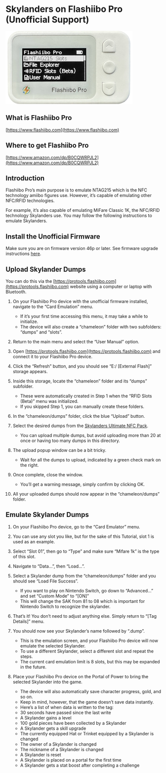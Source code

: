 #  Skylanders on Flashiibo Pro (Unofficial Support)

![Flashiibo Pro](images/Flashiibo_Pro.jpg)

## What is Flashiibo Pro

[https://www.flashiibo.com](https://www.flashiibo.com)

## Where to get Flashiibo Pro

[https://www.amazon.com/dp/B0CQWRPJL2](https://www.amazon.com/dp/B0CQWRPJL2)

## Introduction

Flashiibo Pro’s main purpose is to emulate NTAG215 which is the NFC technology amiibo figures use. However, it’s capable of emulating other NFC/RFID technologies.

For example, it’s also capable of emulating MiFare Classic 1K, the NFC/RFID technology Skylanders use. You may follow the following instructions to emulate Skylanders.

## Install the Unofficial Firmware

Make sure you are on firmware version 46p or later. See firmware upgrade instructions [here](https://www.flashiibo.com/manual/pro/firmware).

## Upload Skylander Dumps

You can do this via the [https://protools.flashiibo.com](https://protools.flashiibo.com) website using a computer or laptop with Bluetooth.

01. On your Flashiibo Pro device with the unofficial firmware installed, navigate to the “Card Emulation” menu.
    
    - If it’s your first time accessing this menu, it may take a while to initialize.
    - The device will also create a “chameleon” folder with two subfolders: “dumps” and “slots”.
02. Return to the main menu and select the “User Manual” option.
03. Open [https://protools.flashiibo.com](https://protools.flashiibo.com) and connect it to your Flashiibo Pro device.
04. Click the “Refresh” button, and you should see “E:/ \[External Flash]” storage appears.
05. Inside this storage, locate the “chameleon” folder and its “dumps” subfolder.
    
    - These were automatically created in Step 1 when the “RFID Slots (Beta)” menu was initialized.
    - If you skipped Step 1, you can manually create these folders.
06. In the “chameleon/dumps” folder, click the blue “Upload” button.
07. Select the desired dumps from the [Skylanders Ultimate NFC Pack](https://skylandersnfc.github.io/Skylanders-Ultimate-NFC-Pack/).
    
    - You can upload multiple dumps, but avoid uploading more than 20 at once or having too many dumps in this directory.
08. The upload popup window can be a bit tricky.
    
    - Wait for all the dumps to upload, indicated by a green check mark on the right.
09. Once complete, close the window.
    
    - You’ll get a warning message, simply confirm by clicking OK.
10. All your uploaded dumps should now appear in the “chameleon/dumps” folder.

## Emulate Skylander Dumps

1. On your Flashiibo Pro device, go to the “Card Emulator” menu.
2. You can use any slot you like, but for the sake of this Tutorial, slot 1 is used as an example.
3. Select “Slot 01”, then go to “Type” and make sure “Mifare 1k” is the type of this slot.
4. Navigate to “Data…”, then “Load…”.
5. Select a Skylander dump from the “chameleon/dumps” folder and you should see “Load File Success”.
   
   - If you want to play on Nintendo Switch, go down to “Advanced…” and set “Custom Mode” to “\[ON]”
   - This will change the SAK from 81 to 08 which is important for Nintendo Switch to recognize the skylander.
6. That’s it! You don’t need to adjust anything else. Simply return to “\[Tag Details]” menu.
7. You should now see your Skylander’s name followed by “.dump”.
   
   - This is the emulation screen, and your Flashiibo Pro device will now emulate the selected Skylander.
   - To use a different Skylander, select a different slot and repeat the steps.
   - The current card emulation limit is 8 slots, but this may be expanded in the future.
8. Place your Flashiibo Pro device on the Portal of Power to bring the selected Skylander into the game.
   
    - The device will also automatically save character progress, gold, and so on.
    - Keep in mind, however, that the game doesn’t save data instantly.
    - Here’s a list of when data is written to the tag:
    - 30 seconds have passed since the last write
    - A Skylander gains a level
    - 100 gold pieces have been collected by a Skylander
    - A Skylander gets a skill upgrade
    - The currently equipped Hat or Trinket equipped by a Skylander is changed
    - The owner of a Skylander is changed
    - The nickname of a Skylander is changed
    - A Skylander is reset
    - A Skylander is placed on a portal for the first time
    - A Skylander gets a stat boost after completing a challenge

